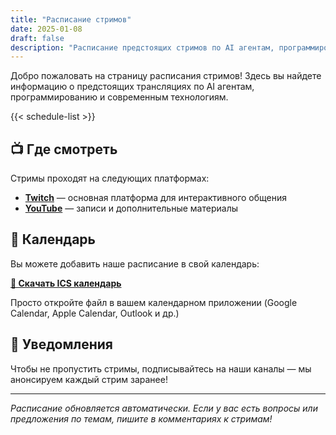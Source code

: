 ```yaml
---
title: "Расписание стримов"
date: 2025-01-08
draft: false
description: "Расписание предстоящих стримов по AI агентам, программированию и технологиям"
---
```


Добро пожаловать на страницу расписания стримов! Здесь вы найдете информацию о предстоящих трансляциях по AI агентам, программированию и современным технологиям.

{{< schedule-list >}}

## 📺 Где смотреть

Стримы проходят на следующих платформах:
- **[Twitch](https://twitch.tv/your)** — основная платформа для интерактивного общения
- **[YouTube](https://youtube.com/@your)** — записи и дополнительные материалы

## 📄 Календарь

Вы можете добавить наше расписание в свой календарь:

**[📅 Скачать ICS календарь](/schedule.ics)**

Просто откройте файл в вашем календарном приложении (Google Calendar, Apple Calendar, Outlook и др.)

## 🔔 Уведомления

Чтобы не пропустить стримы, подписывайтесь на наши каналы — мы анонсируем каждый стрим заранее!

---

*Расписание обновляется автоматически. Если у вас есть вопросы или предложения по темам, пишите в комментариях к стримам!*